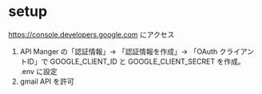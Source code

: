 # setup

https://console.developers.google.com にアクセス

1. API Manger の「認証情報」-> 「認証情報を作成」-> 「OAuth クライアントID」で GOOGLE_CLIENT_ID と GOOGLE_CLIENT_SECRET を作成。 .env に設定
2. gmail API を許可

